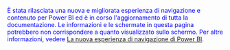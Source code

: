 <font color=blue>È stata rilasciata una nuova e migliorata esperienza di navigazione e contenuto per Power BI ed è in corso l'aggiornamento di tutta la documentazione. Le informazioni e le schermate in questa pagina potrebbero non corrispondere a quanto visualizzato sullo schermo. Per altre informazioni, vedere [La nuova esperienza di navigazione di Power BI](../service-the-new-power-bi-experience.md).</font>
